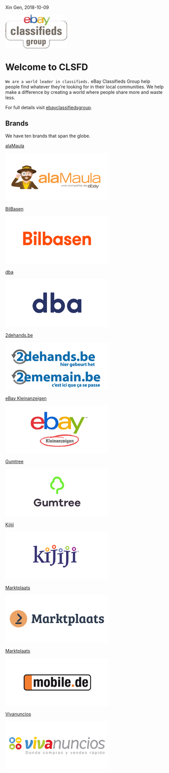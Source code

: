 Xin Gen, 2018-10-09 

![ECG](img/brands/ecg.png)
# Welcome to CLSFD

`We are a world leader in classifieds.`
eBay Classifieds Group help people find whatever they’re looking for in their local communities. We help make a difference by creating a world where people share more and waste less.

For full details visit [ebayclassifiedsgroup](http://www.ebayclassifiedsgroup.com/).

## Brands
We have ten brands that span the globe.

[alaMaula](http://www.ebayclassifiedsgroup.com/brands-alamaula.html)

![alaMaula](img/brands/logo-alamaula.png)

[BilBasen](http://www.ebayclassifiedsgroup.com/brands-bilbasen.html)

![BilBasen](img/brands/logo-bilbasen.png)

[dba](http://www.ebayclassifiedsgroup.com/brands-dbadk.html)

![dba](img/brands/logo-dbadk.png)

[2dehands.be](http://www.ebayclassifiedsgroup.com/brands-2dehands.html)

![2dehands.be](img/brands/logo-2dehands.png)

[eBay Kleinanzeigen](http://www.ebayclassifiedsgroup.com/brands-ebaykleinanzeigen.html)

![eBay Kleinanzeigen](img/brands/logo-ebaykleinanzeigen.png)

[Gumtree](http://www.ebayclassifiedsgroup.com/brands-gumtree.html)

![Gumtree](img/brands/logo-gumtreeuk.png)

[Kijiji](http://www.ebayclassifiedsgroup.com/brands-kijiji.html)

![Kijiji](img/brands/logo-kijiji.png)

[Marktplaats](http://www.ebayclassifiedsgroup.com/brands-marktplaatsnl.html)

![Marktplaats](img/brands/logo-marktplaatsnl.png)

[Marktplaats](http://www.ebayclassifiedsgroup.com/brands-mobilede.html)

![Marktplaats](img/brands/logo-mobilede.png)

[Vivanuncios](http://www.ebayclassifiedsgroup.com/brands-vivanuncios.html)

![Vivanuncios](img/brands/logo-vivanuncios.png)


